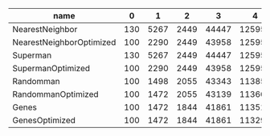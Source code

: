|      name                |   0 |     1 |     2 |     3 |      4 |
|--------------------------|-----|-------|-------|-------|--------|
| NearestNeighbor          | 130 |  5267 |  2449 | 44447 | 125952 |
| NearestNeighborOptimized | 100 |  2290 |  2449 | 43958 | 125952 |
| Superman                 | 130 |  5267 |  2449 | 44447 | 125952 |
| SupermanOptimized        | 100 |  2290 |  2449 | 43958 | 125952 |
| Randomman                | 100 |  1498 |  2055 | 43343 | 113857 |
| RandommanOptimized       | 100 |  1472 |  2055 | 43139 | 113668  |
| Genes                    | 100 |  1472 |  1844 | 41861 | 113510 |
| GenesOptimized           | 100 |  1472 |  1844 | 41861 | 113294 |